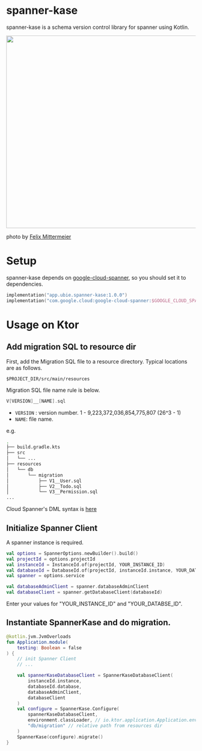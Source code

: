 # spanner-kase

spanner-kase is a schema version control library for spanner using Kotlin.

<img src="https://user-images.githubusercontent.com/749051/68369421-a04a8700-017d-11ea-802f-0e5895519757.jpg" width="512px"/>

photo by [Felix Mittermeier](https://www.pexels.com/ja-jp/photo/957912/)

# Setup

spanner-kase depends on [google-cloud-spanner](https://github.com/googleapis/google-cloud-java/tree/master/google-cloud-clients/google-cloud-spanner), so you should set it to dependencies.

```kotlin
implementation("app.ubie.spanner-kase:1.0.0")
implementation("com.google.cloud:google-cloud-spanner:$GOOGLE_CLOUD_SPANNER_VERSION")
```

# Usage on Ktor

## Add migration SQL to resource dir 

First, add the Migration SQL file to a resource directory.
Typical locations are as follows.

```
$PROJECT_DIR/src/main/resources
``` 

Migration SQL file name rule is below.

```kotlin
V[VERSION]__[NAME].sql
```

- `VERSION` : version number. 1 - 9,223,372,036,854,775,807 (26^3 - 1)
- `NAME`: file name.

e.g.

```sh
.
├── build.gradle.kts
├── src
│   └── ...
├── resources
│   └── db
│       └── migration
│           ├── V1__User.sql
│           ├── V2__Todo.sql
│           └── V3__Permission.sql
...
```

Cloud Spanner's DML syntax is [here](https://cloud.google.com/spanner/docs/dml-syntax)

## Initialize Spanner Client

A spanner instance is required.

```kotlin
val options = SpannerOptions.newBuilder().build()
val projectId = options.projectId
val instanceId = InstanceId.of(projectId, YOUR_INSTANCE_ID)
val databaseId = DatabaseId.of(projectId, instanceId.instance, YOUR_DATABSE_ID)
val spanner = options.service

val databaseAdminClient = spanner.databaseAdminClient
val databaseClient = spanner.getDatabaseClient(databaseId)
```

Enter your values ​​for "YOUR_INSTANCE_ID" and "YOUR_DATABSE_ID".

## Instantiate SpannerKase and do migration.

```kotlin
@kotlin.jvm.JvmOverloads
fun Application.module(
    testing: Boolean = false
) {
    // init Spanner Client
    // ... 

    val spannerKaseDatabaseClient = SpannerKaseDatabaseClient(
        instanceId.instance,
        databaseId.database,
        databaseAdminClient,
        databaseClient
    )
    val configure = SpannerKase.Configure(
        spannerKaseDatabaseClient,
        environment.classLoader, // io.ktor.application.Application.environment
        "db/migration" // relative path from resources dir
    ) 
    SpannerKase(configure).migrate()
}
```
